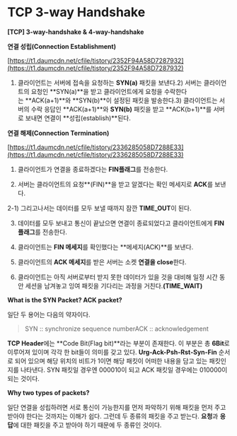 # TCP 3-way Handshake

**[TCP] 3-way-handshake & 4-way-handshake**

**연결 성립(Connection Establishment)**

[https://t1.daumcdn.net/cfile/tistory/2352F94A58D7287932](https://t1.daumcdn.net/cfile/tistory/2352F94A58D7287932)

1. 클라이언트는 서버에 접속을 요청하는 **SYN(a)** 패킷을 보낸다.2) 서버는 클라이언트의 요청인 **SYN(a)**을 받고 클라이언트에게 요청을 수락한다는 **ACK(a+1)**와 **SYN(b)**이 설정된 패킷을 발송한다.3) 클라이언트는 서버의 수락 응답인 **ACK(a+1)**와 **SYN(b)** 패킷을 받고 **ACK(b+1)**를 서버로 보내면 연결이 **성립(establish)**된다.

**연결 해제(Connection Termination)**

[https://t1.daumcdn.net/cfile/tistory/2336285058D7288E33](https://t1.daumcdn.net/cfile/tistory/2336285058D7288E33)

1. 클라이언트가 연결을 종료하겠다는 **FIN플래그**를 전송한다.

2. 서버는 클라이언트의 요청**(FIN)**을 받고 알겠다는 확인 메세지로 **ACK**를 보낸다.

2-1) 그리고나서는 데이터를 모두 보낼 때까지 잠깐 **TIME_OUT**이 된다.

3. 데이터를 모두 보내고 통신이 끝났으면 연결이 종료되었다고 클라이언트에게 **FIN 플래그**를 전송한다.

4. 클라이언트는 **FIN 메세지**를 확인했다는 **메세지(ACK)**를 보낸다.

5. 클라이언트의 **ACK 메세지**를 받은 서버는 소켓 **연결을 close**한다.

6. 클라이언트는 아직 서버로부터 받지 못한 데이터가 있을 것을 대비해 일정 시간 동안 세션을 남겨놓고 잉여 패킷을 기다리는 과정을 거친다.**(TIME_WAIT)**

**What is the SYN Packet? ACK packet?**

일단 두 용어는 다음의 약자이다.

> SYN :: synchronize sequence numberACK :: acknowledgement

**TCP Header**에는 **Code Bit(Flag bit)**라는 부분이 존재한다. 이 부분은 총 **6Bit**로 이루어져 있이며 각각 한 bit들이 의미를 갖고 있다. **Urg-Ack-Psh-Rst-Syn-Fin** 순서로 되어 있으며 해당 위치의 비트가 1이면 해당 패킷이 어떠한 내용을 담고 있는 패킷인지를 나타낸다. SYN 패킷일 경우엔 000010이 되고 ACK 패킷일 경우에는 010000이 되는 것이다.

**Why two types of packets?**

일단 연결을 성립하려면 서로 통신이 가능한지를 먼저 파악하기 위해 패킷을 먼저 주고받아야 한다는 것까지는 이해가 쉽다. 그런데 두 종류의 패킷을 주고 받는다. **요청**과 **응답**에 대한 패킷을 주고 받아야 하기 때문에 두 종류인 것이다.

